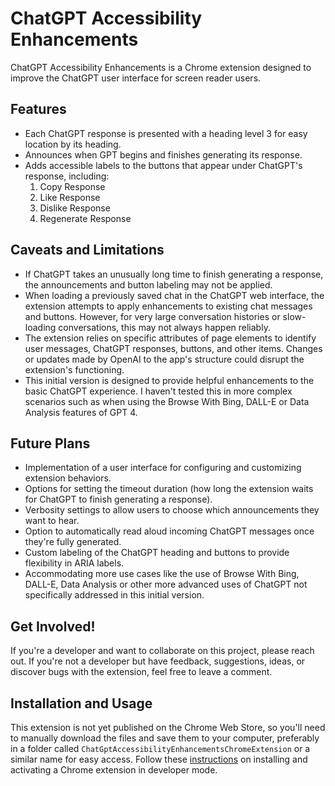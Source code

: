 # ChatGPT Accessibility Enhancements

ChatGPT Accessibility Enhancements is a Chrome extension designed to improve the ChatGPT user interface for screen reader users.

## Features

- Each ChatGPT response is presented with a heading level 3 for easy location by its heading.
- Announces when GPT begins and finishes generating its response.
- Adds accessible labels to the buttons that appear under ChatGPT's response, including:
  1. Copy Response
  2. Like Response
  3. Dislike Response
  4. Regenerate Response

## Caveats and Limitations

- If ChatGPT takes an unusually long time to finish generating a response, the announcements and button labeling may not be applied.
- When loading a previously saved chat in the ChatGPT web interface, the extension attempts to apply enhancements to existing chat messages and buttons. However, for very large conversation histories or slow-loading conversations, this may not always happen reliably.
- The extension relies on specific attributes of page elements to identify user messages, ChatGPT responses, buttons, and other items. Changes or updates made by OpenAI to the app's structure could disrupt the extension's functioning.
- This initial version is designed to provide helpful enhancements to the basic ChatGPT experience. I haven't tested this in more complex scenarios such as when using the Browse With Bing, DALL-E or Data Analysis features of GPT 4. 

## Future Plans

- Implementation of a user interface for configuring and customizing extension behaviors.
- Options for setting the timeout duration (how long the extension waits for ChatGPT to finish generating a response).
- Verbosity settings to allow users to choose which announcements they want to hear.
- Option to automatically read aloud incoming ChatGPT messages once they're fully generated.
- Custom labeling of the ChatGPT heading and buttons to provide flexibility in ARIA labels.
- Accommodating more use cases like the use of Browse With Bing, DALL-E, Data Analysis or other more advanced uses of ChatGPT not specifically addressed in this initial version.

## Get Involved!

If you're a developer and want to collaborate on this project, please reach out. If you're not a developer but have feedback, suggestions, ideas, or discover bugs with the extension, feel free to leave a comment.

## Installation and Usage

This extension is not yet published on the Chrome Web Store, so you'll need to manually download the files and save them to your computer, preferably in a folder called `ChatGptAccessibilityEnhancementsChromeExtension` or a similar name for easy access. Follow these [instructions](https://bashvlas.com/blog/install-chrome-extension-in-developer-mode/) on installing and activating a Chrome extension in developer mode.
